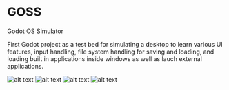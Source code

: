 # GOSS
Godot OS Simulator

First Godot project as a test bed for simulating a desktop to learn various UI features, input handling, file system handling for saving and loading, and loading built in applications inside windows as well as lauch external applications.

![alt text](https://github.com/kewsonagi/GOSS/blob/main/Screenshot%202025-08-10%20183539.png?raw=true)
![alt text](https://github.com/kewsonagi/GOSS/blob/main/Screenshot%202025-08-10%20183742.png?raw=true)
![alt text](https://github.com/kewsonagi/GOSS/blob/main/Screenshot%202025-08-10%20183807.png?raw=true)
![alt text](https://github.com/kewsonagi/GOSS/blob/main/Screenshot%202025-08-10%20183823.png?raw=true)
